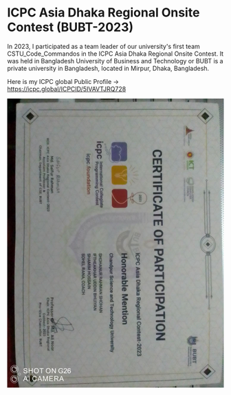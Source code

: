 # ICPC Asia Dhaka Regional Onsite Contest (BUBT-2023)
In 2023, I participated as a team leader of our university's first team CSTU_Code_Commandos in the ICPC Asia Dhaka Regional Onsite Contest. 
It was held in Bangladesh University of Business and Technology or BUBT is a private university in Bangladesh, located in Mirpur, Dhaka, Bangladesh.

Here is my ICPC global Public Profile ->  https://icpc.global/ICPCID/5IVAVTJRQ728

![image alt](https://github.com/shamimkhan8134/ICPC-Certificate/blob/main/ICPC-2023%20Certificates.jpeg)
